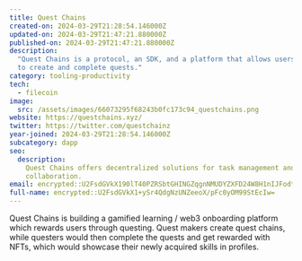 ```yaml
---
title: Quest Chains
created-on: 2024-03-29T21:28:54.146000Z
updated-on: 2024-03-29T21:47:21.880000Z
published-on: 2024-03-29T21:47:21.880000Z
description:
  "Quest Chains is a protocol, an SDK, and a platform that allows users
  to create and complete quests."
category: tooling-productivity
tech:
  - filecoin
image:
  src: /assets/images/66073295f68243b0fc173c94_questchains.png
website: https://questchains.xyz/
twitter: https://twitter.com/questchainz
year-joined: 2024-03-29T21:28:54.146000Z
subcategory: dapp
seo:
  description:
    Quest Chains offers decentralized solutions for task management and
    collaboration.
email: encrypted::U2FsdGVkX190lT40PZRSbtGHINGZqgnNMUDYZXFD24W8H1nIJFodtrLKrdEI3H9G
full-name: encrypted::U2FsdGVkX1+ySr4QdgNzUNZeeoX/pFc0yOM99StEcIw=
---
```


Quest Chains is building a gamified learning / web3 onboarding platform which rewards users through questing. Quest makers create quest chains, while questers would then complete the quests and get rewarded with NFTs, which would showcase their newly acquired skills in profiles.
